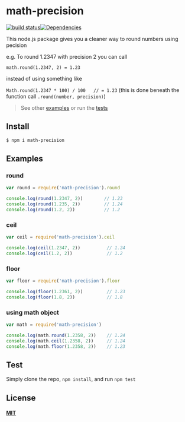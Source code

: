 # math-precision

[![build status](https://travis-ci.org/FlorinDavid/node-math-precision.svg)](http://travis-ci.org/FlorinDavid/node-math-precision)[![Dependencies](https://img.shields.io/david/FlorinDavid/node-math-precision.svg)](https://david-dm.org/FlorinDavid/node-math-precision)

This node.js package gives you a cleaner way to round numbers using pecision
 
e.g. To round 1.2347 with precision 2 you can call
 
 `math.round(1.2347, 2) = 1.23`

instead of using something like
 
 `Math.round(1.2347 * 100) / 100   // = 1.23`   (this is done beneath the function call `.round(number, precision)`)
 

> See other [examples](#examples) or run the [tests](#test) 

## Install

```sh
$ npm i math-precision
```

## Examples  

### round

```js
var round = require('math-precision').round

console.log(round(1.2347, 2))        // 1.23
console.log(round(1.235, 2))         // 1.24
console.log(round(1.2, 2))           // 1.2

```

### ceil

```js
var ceil = require('math-precision').ceil

console.log(ceil(1.2347, 2))          // 1.24
console.log(ceil(1.2, 2))             // 1.2

```

### floor

```js
var floor = require('math-precision').floor

console.log(floor(1.2361, 2))         // 1.23
console.log(floor(1.8, 2))            // 1.8

```

### using math object

```js
var math = require('math-precision')

console.log(math.round(1.2358, 2))    // 1.24
console.log(math.ceil(1.2358, 2))     // 1.24
console.log(math.floor(1.2358, 2))    // 1.23

```


## Test

Simply clone the repo, `npm install`, and run `npm test`

## License

#### [MIT](https://opensource.org/licenses/MIT)
